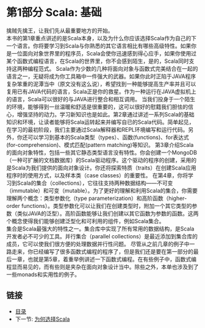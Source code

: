 # 第1部分 Scala: 基础

擒贼先擒王，让我们先从最重要地方的开始。  
本书的第1章重点讲述的是Scala本身，以及为什么你应该选择Scala作为自己的下一个语言。你将要学习到Scala与你熟悉的其它语言相比有哪些高级特性。如果你是一位面向对象世界里的程序员，Scala会使你迅速感到得心应手，如果你使用过某个函数式编程语言，在Scala的世界里，你不会感到陌生，是的，Scala同时支持这两种编程范式。
Scala作为少数的几种将面向对象与函数式完美结合在一起的语言之一，无疑将成为你工具箱中一件强大的武器。如果你此时正陷于JAVA程序复杂笨重的泥潭当中（原文没有这么说），希望找到一种能够提高生产率并且可以复用已有JAVA代码的语言，Scala正是你的救星。作为一种运行在JAVA虚拟机上的语言，Scala可以很好的与JAVA进行整合和相互调用。
当我们投身于一个陌生的环境，能够得到一丝温暖和舒适是很重要的，这可以很好的慰籍我们胆怯的信心，增强坚持的动力。学习新知识也是如此。第2章通过讲述一系列Scala的基础知识和环境，让读者能够将Scala运转起来并编写自已的Scala代码。简单起见，在学习的最初阶段，我们主要通过Scala解释器和REPL环境编写和运行代码。另外，你还可以学习到基本的Scala类型（types）、函数(functions)、for表达式(for-comprehension)、模式匹配(pattern matching)等知识。
第3章介绍Scala的面向对象特性，包括一些其它静态类型语言没有特性。你会创建一个MongoDB（一种可扩展的文档数据库）的Scala驱动程序。这个驱动的程序的创建，采用的是Scala为我们提供的面向对象设计。你还将探索特质（traits）在创建Scala应用程序时的使用方式，以及样本类（case classes）的重要性。
在第4章，你将学习到Scala的集合（collections），它往往支持两种数据结构——不可变（immutable）和可变（mutable）。为了更好的理解和利用Scala的集合，你需要理解两个概念：类型参数化（type parameterization）和高阶函数（higher-order functions）。类型参数化可以让我们在创建类型时，附加一个其它类型的参数（类似JAVA的泛型）。高阶函数能够让我们创建以其它函数为参数的函数。这两个概念使得我们能够创建泛型化和可利用的组件，例如Scala集合。    
集合是Scala最强大的特性之一。集合库中实现了所有常用的数据结构，是Scala开发者必不可少的工具。并行集合（parallel collections）是最近添加到集合库的成员，它可以使我们很方便的处理数据并行性问题。
尽管从之前几章的例子中一路走来，你已经编写了很多函数式编程的程序了，但是我们还是要在第一部分的最后一章，也就是第5章，着重举例讲述一下函数式编程。在有些例子中，函数式编程显而易见的，而有些则是夹杂在面向对象设计当中。除些之外，本单也涉及到了一些monads和实用性的例子。


## 链接
- [目录](../README.md)
- 下一节: [为何选择Scala](1.01.md)
